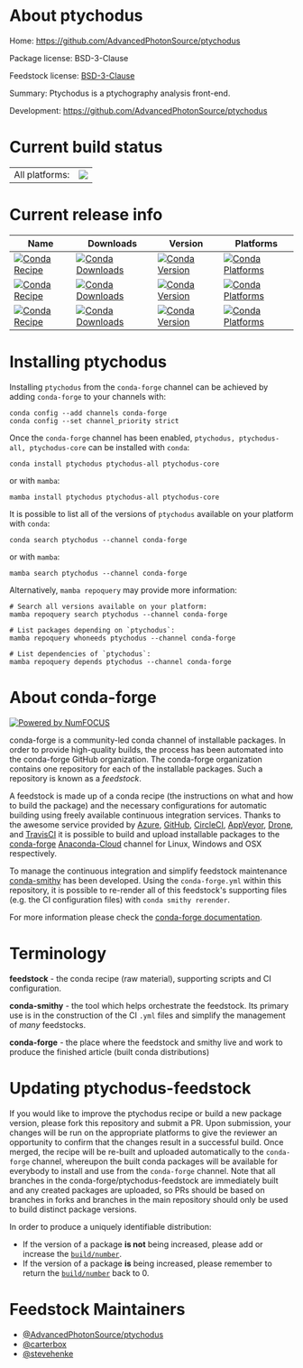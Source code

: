 About ptychodus
===============

Home: https://github.com/AdvancedPhotonSource/ptychodus

Package license: BSD-3-Clause

Feedstock license: [BSD-3-Clause](https://github.com/conda-forge/ptychodus-feedstock/blob/main/LICENSE.txt)

Summary: Ptychodus is a ptychography analysis front-end.

Development: https://github.com/AdvancedPhotonSource/ptychodus

Current build status
====================


<table><tr><td>All platforms:</td>
    <td>
      <a href="https://dev.azure.com/conda-forge/feedstock-builds/_build/latest?definitionId=16348&branchName=main">
        <img src="https://dev.azure.com/conda-forge/feedstock-builds/_apis/build/status/ptychodus-feedstock?branchName=main">
      </a>
    </td>
  </tr>
</table>

Current release info
====================

| Name | Downloads | Version | Platforms |
| --- | --- | --- | --- |
| [![Conda Recipe](https://img.shields.io/badge/recipe-ptychodus-green.svg)](https://anaconda.org/conda-forge/ptychodus) | [![Conda Downloads](https://img.shields.io/conda/dn/conda-forge/ptychodus.svg)](https://anaconda.org/conda-forge/ptychodus) | [![Conda Version](https://img.shields.io/conda/vn/conda-forge/ptychodus.svg)](https://anaconda.org/conda-forge/ptychodus) | [![Conda Platforms](https://img.shields.io/conda/pn/conda-forge/ptychodus.svg)](https://anaconda.org/conda-forge/ptychodus) |
| [![Conda Recipe](https://img.shields.io/badge/recipe-ptychodus--all-green.svg)](https://anaconda.org/conda-forge/ptychodus-all) | [![Conda Downloads](https://img.shields.io/conda/dn/conda-forge/ptychodus-all.svg)](https://anaconda.org/conda-forge/ptychodus-all) | [![Conda Version](https://img.shields.io/conda/vn/conda-forge/ptychodus-all.svg)](https://anaconda.org/conda-forge/ptychodus-all) | [![Conda Platforms](https://img.shields.io/conda/pn/conda-forge/ptychodus-all.svg)](https://anaconda.org/conda-forge/ptychodus-all) |
| [![Conda Recipe](https://img.shields.io/badge/recipe-ptychodus--core-green.svg)](https://anaconda.org/conda-forge/ptychodus-core) | [![Conda Downloads](https://img.shields.io/conda/dn/conda-forge/ptychodus-core.svg)](https://anaconda.org/conda-forge/ptychodus-core) | [![Conda Version](https://img.shields.io/conda/vn/conda-forge/ptychodus-core.svg)](https://anaconda.org/conda-forge/ptychodus-core) | [![Conda Platforms](https://img.shields.io/conda/pn/conda-forge/ptychodus-core.svg)](https://anaconda.org/conda-forge/ptychodus-core) |

Installing ptychodus
====================

Installing `ptychodus` from the `conda-forge` channel can be achieved by adding `conda-forge` to your channels with:

```
conda config --add channels conda-forge
conda config --set channel_priority strict
```

Once the `conda-forge` channel has been enabled, `ptychodus, ptychodus-all, ptychodus-core` can be installed with `conda`:

```
conda install ptychodus ptychodus-all ptychodus-core
```

or with `mamba`:

```
mamba install ptychodus ptychodus-all ptychodus-core
```

It is possible to list all of the versions of `ptychodus` available on your platform with `conda`:

```
conda search ptychodus --channel conda-forge
```

or with `mamba`:

```
mamba search ptychodus --channel conda-forge
```

Alternatively, `mamba repoquery` may provide more information:

```
# Search all versions available on your platform:
mamba repoquery search ptychodus --channel conda-forge

# List packages depending on `ptychodus`:
mamba repoquery whoneeds ptychodus --channel conda-forge

# List dependencies of `ptychodus`:
mamba repoquery depends ptychodus --channel conda-forge
```


About conda-forge
=================

[![Powered by
NumFOCUS](https://img.shields.io/badge/powered%20by-NumFOCUS-orange.svg?style=flat&colorA=E1523D&colorB=007D8A)](https://numfocus.org)

conda-forge is a community-led conda channel of installable packages.
In order to provide high-quality builds, the process has been automated into the
conda-forge GitHub organization. The conda-forge organization contains one repository
for each of the installable packages. Such a repository is known as a *feedstock*.

A feedstock is made up of a conda recipe (the instructions on what and how to build
the package) and the necessary configurations for automatic building using freely
available continuous integration services. Thanks to the awesome service provided by
[Azure](https://azure.microsoft.com/en-us/services/devops/), [GitHub](https://github.com/),
[CircleCI](https://circleci.com/), [AppVeyor](https://www.appveyor.com/),
[Drone](https://cloud.drone.io/welcome), and [TravisCI](https://travis-ci.com/)
it is possible to build and upload installable packages to the
[conda-forge](https://anaconda.org/conda-forge) [Anaconda-Cloud](https://anaconda.org/)
channel for Linux, Windows and OSX respectively.

To manage the continuous integration and simplify feedstock maintenance
[conda-smithy](https://github.com/conda-forge/conda-smithy) has been developed.
Using the ``conda-forge.yml`` within this repository, it is possible to re-render all of
this feedstock's supporting files (e.g. the CI configuration files) with ``conda smithy rerender``.

For more information please check the [conda-forge documentation](https://conda-forge.org/docs/).

Terminology
===========

**feedstock** - the conda recipe (raw material), supporting scripts and CI configuration.

**conda-smithy** - the tool which helps orchestrate the feedstock.
                   Its primary use is in the construction of the CI ``.yml`` files
                   and simplify the management of *many* feedstocks.

**conda-forge** - the place where the feedstock and smithy live and work to
                  produce the finished article (built conda distributions)


Updating ptychodus-feedstock
============================

If you would like to improve the ptychodus recipe or build a new
package version, please fork this repository and submit a PR. Upon submission,
your changes will be run on the appropriate platforms to give the reviewer an
opportunity to confirm that the changes result in a successful build. Once
merged, the recipe will be re-built and uploaded automatically to the
`conda-forge` channel, whereupon the built conda packages will be available for
everybody to install and use from the `conda-forge` channel.
Note that all branches in the conda-forge/ptychodus-feedstock are
immediately built and any created packages are uploaded, so PRs should be based
on branches in forks and branches in the main repository should only be used to
build distinct package versions.

In order to produce a uniquely identifiable distribution:
 * If the version of a package **is not** being increased, please add or increase
   the [``build/number``](https://docs.conda.io/projects/conda-build/en/latest/resources/define-metadata.html#build-number-and-string).
 * If the version of a package **is** being increased, please remember to return
   the [``build/number``](https://docs.conda.io/projects/conda-build/en/latest/resources/define-metadata.html#build-number-and-string)
   back to 0.

Feedstock Maintainers
=====================

* [@AdvancedPhotonSource/ptychodus](https://github.com/AdvancedPhotonSource/ptychodus/)
* [@carterbox](https://github.com/carterbox/)
* [@stevehenke](https://github.com/stevehenke/)

